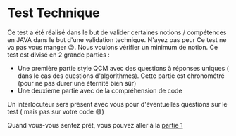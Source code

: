 # Test Technique

Ce test a été réalisé dans le but de valider certaines notions / compétences en JAVA dans le but d'une validation technique. N'ayez pas peur
Ce test ne va pas vous manger 😉. Nous voulons vérifier un minimum de notion.
Ce test est divisé en 2 grande parties :
* Une première partie style QCM avec des questions à réponses uniques ( dans le cas des questions d'algorithmes). 
Cette partie est chronométré (pour ne pas durer une éternité bien sûr)
* Une deuxième partie avec de la compréhension de code 

Un interlocuteur sera présent avec vous pour d'éventuelles questions sur le test ( mais pas sur votre code 😅)

Quand vous-vous sentez prêt, vous pouvez aller à la [partie 1](http://github.com/DevHpc/test/blob/master/partie1.md)
